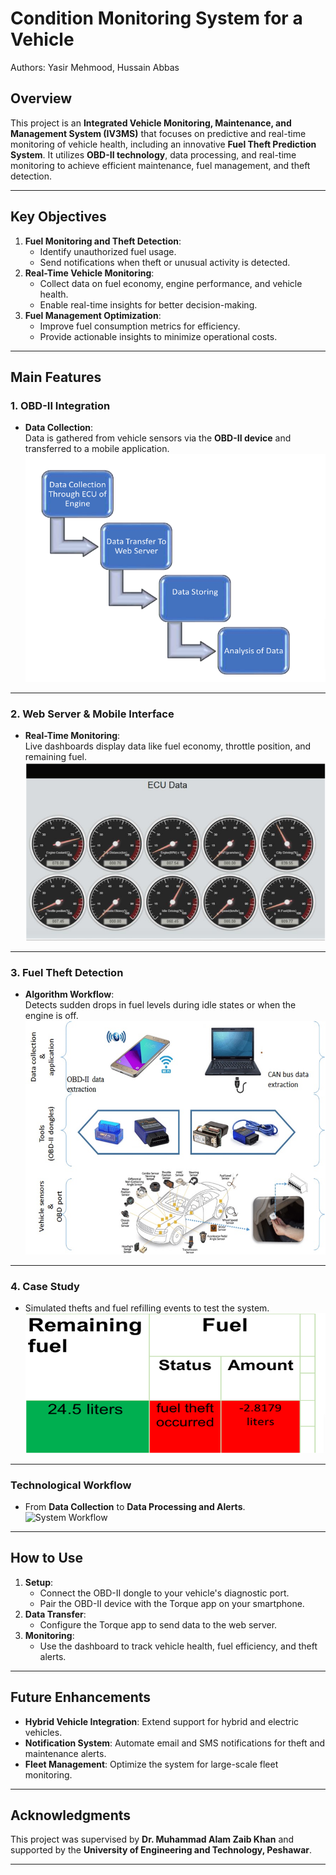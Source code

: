 # Condition Monitoring System for a Vehicle 

Authors: Yasir Mehmood, Hussain Abbas


## **Overview**
This project is an **Integrated Vehicle Monitoring, Maintenance, and Management System (IV3MS)** that focuses on predictive and real-time monitoring of vehicle health, including an innovative **Fuel Theft Prediction System**. It utilizes **OBD-II technology**, data processing, and real-time monitoring to achieve efficient maintenance, fuel management, and theft detection.

---

## **Key Objectives**
1. **Fuel Monitoring and Theft Detection**:
   - Identify unauthorized fuel usage.
   - Send notifications when theft or unusual activity is detected.
2. **Real-Time Vehicle Monitoring**:
   - Collect data on fuel economy, engine performance, and vehicle health.
   - Enable real-time insights for better decision-making.
3. **Fuel Management Optimization**:
   - Improve fuel consumption metrics for efficiency.
   - Provide actionable insights to minimize operational costs.

---

## **Main Features**

### **1. OBD-II Integration**
- **Data Collection**:  
  Data is gathered from vehicle sensors via the **OBD-II device** and transferred to a mobile application.  
  ![OBD-II Workflow](Stepwise_Procedure.png)

---

### **2. Web Server & Mobile Interface**
- **Real-Time Monitoring**:  
  Live dashboards display data like fuel economy, throttle position, and remaining fuel.  
  ![ECU Dashboard](Website.png)

---

### **3. Fuel Theft Detection**
- **Algorithm Workflow**:  
  Detects sudden drops in fuel levels during idle states or when the engine is off.  
  ![Fuel Theft Detection Flowchart](Algorithm.png)

---

### **4. Case Study**
- Simulated thefts and fuel refilling events to test the system.  
  ![Fuel Theft Case](Result.png)

---

### **Technological Workflow**
- From **Data Collection** to **Data Processing and Alerts**.  
  ![System Workflow](Picture_6.png)

---

## **How to Use**
1. **Setup**:
   - Connect the OBD-II dongle to your vehicle's diagnostic port.
   - Pair the OBD-II device with the Torque app on your smartphone.
2. **Data Transfer**:
   - Configure the Torque app to send data to the web server.
3. **Monitoring**:
   - Use the dashboard to track vehicle health, fuel efficiency, and theft alerts.

---

## **Future Enhancements**
- **Hybrid Vehicle Integration**: Extend support for hybrid and electric vehicles.
- **Notification System**: Automate email and SMS notifications for theft and maintenance alerts.
- **Fleet Management**: Optimize the system for large-scale fleet monitoring.

---

## **Acknowledgments**
This project was supervised by **Dr. Muhammad Alam Zaib Khan** and supported by the **University of Engineering and Technology, Peshawar**.

---
